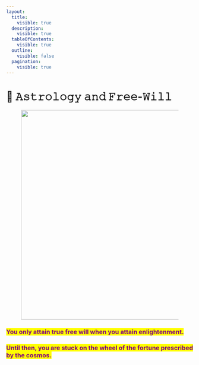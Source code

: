 ```yaml
---
layout:
  title:
    visible: true
  description:
    visible: true
  tableOfContents:
    visible: true
  outline:
    visible: false
  pagination:
    visible: true
---
```


# 🧬 𝙰𝚜𝚝𝚛𝚘𝚕𝚘𝚐𝚢 𝚊𝚗𝚍 𝙵𝚛𝚎𝚎-𝚆𝚒𝚕𝚕



<figure><img src="../../../../../.gitbook/assets/pexels-btgl-♡-6827048.jpg" alt="" width="563"><figcaption></figcaption></figure>

### <mark style="color:purple;">You only attain true free will when you attain enlightenment.</mark>&#x20;

### <mark style="color:purple;">Until then, you are stuck on the wheel of the fortune prescribed by the cosmos.</mark>
